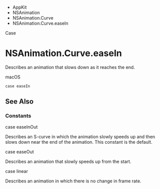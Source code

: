 

- AppKit
- NSAnimation
- NSAnimation.Curve
-  NSAnimation.Curve.easeIn 

Case

# NSAnimation.Curve.easeIn

Describes an animation that slows down as it reaches the end.

macOS

``` source
case easeIn
```

## See Also

### Constants

case easeInOut

Describes an S-curve in which the animation slowly speeds up and then slows down near the end of the animation. This constant is the default.

case easeOut

Describes an animation that slowly speeds up from the start.

case linear

Describes an animation in which there is no change in frame rate.

